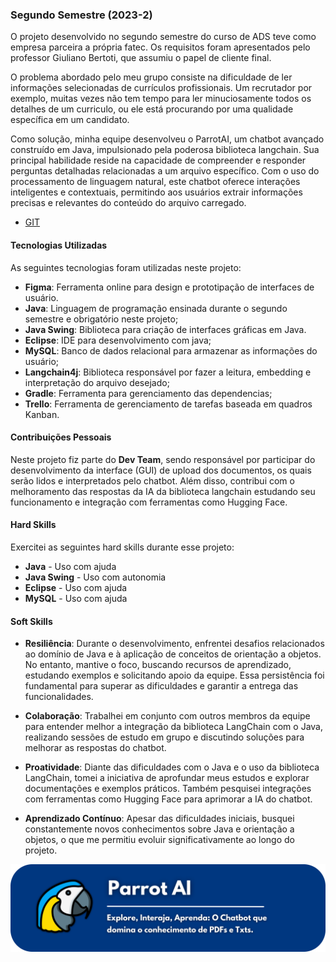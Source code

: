 ### Segundo Semestre (2023-2)

O projeto desenvolvido no segundo semestre do curso de ADS teve como empresa parceira a própria fatec. Os requisitos foram apresentados pelo professor Giuliano Bertoti, que assumiu o papel de cliente final.

O problema abordado pelo meu grupo consiste na dificuldade de ler informações selecionadas de currículos profissionais. Um recrutador por exemplo, muitas vezes não tem tempo para ler minuciosamente todos os detalhes de um curriculo, ou ele está procurando por uma qualidade específica em um candidato.

Como solução, minha equipe desenvolveu o ParrotAI, um chatbot avançado construído em Java, impulsionado pela poderosa biblioteca langchain. Sua principal habilidade reside na capacidade de compreender e responder perguntas detalhadas relacionadas a um arquivo específico. Com o uso do processamento de linguagem natural, este chatbot oferece interações inteligentes e contextuais, permitindo aos usuários extrair informações precisas e relevantes do conteúdo do arquivo carregado.

- [GIT](https://github.com/C0demain/ParrotAI)

#### Tecnologias Utilizadas

As seguintes tecnologias foram utilizadas neste projeto:
- **Figma**: Ferramenta online para design e prototipação de interfaces de usuário.
- **Java**: Linguagem de programação ensinada durante o segundo semestre e obrigatório neste projeto;
- **Java Swing**: Biblioteca para criação de interfaces gráficas em Java.
- **Eclipse**: IDE para desenvolvimento com java;
- **MySQL**: Banco de dados relacional para armazenar as informações do usuário;
- **Langchain4j**: Biblioteca responsável por fazer a leitura, embedding e interpretação do arquivo desejado;
- **Gradle**: Ferramenta para gerenciamento das dependencias;
- **Trello**: Ferramenta de gerenciamento de tarefas baseada em quadros Kanban.

#### Contribuições Pessoais

  Neste projeto fiz parte do **Dev Team**, sendo responsável por participar do desenvolvimento da interface (GUI) de upload dos documentos, os quais serão lidos e interpretados pelo chatbot. Além disso, contribui com o melhoramento das respostas da IA da biblioteca langchain estudando seu funcionamento e integração com ferramentas como Hugging Face.

#### Hard Skills

Exercitei as seguintes hard skills durante esse projeto:
- **Java** - Uso com ajuda
- **Java Swing** - Uso com autonomia
- **Eclipse** - Uso com ajuda
- **MySQL** - Uso com ajuda

#### Soft Skills

- **Resiliência**: Durante o desenvolvimento, enfrentei desafios relacionados ao domínio de Java e à aplicação de conceitos de orientação a objetos. No entanto, mantive o foco, buscando recursos de aprendizado, estudando exemplos e solicitando apoio da equipe. Essa persistência foi fundamental para superar as dificuldades e garantir a entrega das funcionalidades.

- **Colaboração**: Trabalhei em conjunto com outros membros da equipe para entender melhor a integração da biblioteca LangChain com o Java, realizando sessões de estudo em grupo e discutindo soluções para melhorar as respostas do chatbot.

- **Proatividade**: Diante das dificuldades com o Java e o uso da biblioteca LangChain, tomei a iniciativa de aprofundar meus estudos e explorar documentações e exemplos práticos. Também pesquisei integrações com ferramentas como Hugging Face para aprimorar a IA do chatbot.

- **Aprendizado Contínuo**: Apesar das dificuldades iniciais, busquei constantemente novos conhecimentos sobre Java e orientação a objetos, o que me permitiu evoluir significativamente ao longo do projeto.

<div align="center">
<img src="./Imagens/ParrotLogo.png" alt="Parrot Logo" width="700"/>
</div>